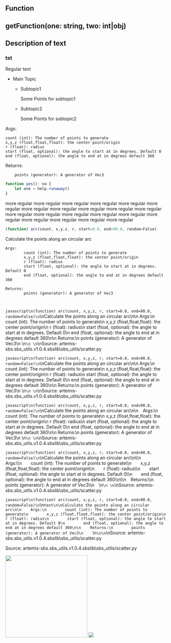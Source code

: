 ## Function
## getFunction(one: string, two: int|obj)
## Description of text
### tst
Regular text

* Main Topic
    * Subtopic1

        Some Points for subtopic1

    * Subtopic2

        Some Points for subtopic2


Args:

	count (int): The number of points to generate
	x,y,z (float,float,float): the center point/origin
	r (float): radius
	start (float, optional): the angle to start at in degrees. Default 0
	end (float, optional): the angle to end at in degrees default 360
		
Returns:

		points (generator): A generator of Vec3


```javascript
function yes(): no {
	let one = help.runaway()
}
```

more regular more regular more regular more regular more regular more regular more regular more regular more regular more regular more regular more regular more regular more regular more regular more regular more regular more regular more regular more regular more regular 


```javascript
(function) arc(count, x,y,z, r, start=0.0, end=90.0, random=False)
```
Calculate the points along an circular arc

	Args:
			count (int): The number of points to generate
			x,y,z (float,float,float): the center point/origin
			r (float): radius
			start (float, optional): the angle to start at in degrees. Default 0
			end (float, optional): the angle to end at in degrees default 360
			
	Returns:
			points (generator): A generator of Vec3

```text
 
```

```javascript\n(function) arc(count, x,y,z, r, start=0.0, end=90.0, random=False)\n```\nCalculate the points along an circular arc\n\n    Args:\n        count (int): The number of points to generate\n        x,y,z (float,float,float): the center point/origin\n        r (float): radius\n        start (float, optional): the angle to start at in degrees. Default 0\n        end (float, optional): the angle to end at in degrees default 360\n\n    Returns:\n        points (generator): A generator of Vec3\n    \n```\n \n```\nSource: artemis-sbs.sbs_utils.v1.0.4.sbslib\\sbs_utils/scatter.py


```javascript\n(function) arc(count, x,y,z, r, start=0.0, end=90.0, random=False)\n```\nCalculate the points along an circular arc\n\n&nbsp;Args:\n        count (int): The number of points to generate\n        x,y,z (float,float,float): the center point/origin\n        r (float): radius\n        start (float, optional): the angle to start at in degrees. Default 0\n        end (float, optional): the angle to end at in degrees default 360\n\n    Returns:\n        points (generator): A generator of Vec3\n    \n```\n \n```\nSource: artemis-sbs.sbs_utils.v1.0.4.sbslib\\sbs_utils/scatter.py


```javascript\n(function) arc(count, x,y,z, r, start=0.0, end=90.0, random=False)\n```\nCalculate the points along an circular arc\n\n&emsp;Args:\n        count (int): The number of points to generate\n        x,y,z (float,float,float): the center point/origin\n        r (float): radius\n        start (float, optional): the angle to start at in degrees. Default 0\n        end (float, optional): the angle to end at in degrees default 360\n\n    Returns:\n        points (generator): A generator of Vec3\n    \n```\n \n```\nSource: artemis-sbs.sbs_utils.v1.0.4.sbslib\\sbs_utils/scatter.py


```javascript\n(function) arc(count, x,y,z, r, start=0.0, end=90.0, random=False)\n```\nCalculate the points along an circular arc\\\n\\\n&emsp;Args:\\\n&emsp;&emsp;count (int): The number of points to generate\\\n&emsp;&emsp;x,y,z (float,float,float): the center point/origin\\\n&emsp;&emsp;r (float): radius\\\n&emsp;&emsp;start (float, optional): the angle to start at in degrees. Default 0\\\n&emsp;&emsp;end (float, optional): the angle to end at in degrees default 360\\\n\\\n&emsp;Returns:\\\n&emsp;&emsp;points (generator): A generator of Vec3\\\n&emsp;\n```\n \n```\nSource: artemis-sbs.sbs_utils.v1.0.4.sbslib\\sbs_utils/scatter.py

```javascript\n(function) arc(count, x,y,z, r, start=0.0, end=90.0, random=False)\n```\n```text\n\nCalculate the points along an circular arc\n\n    Args:\n        count (int): The number of points to generate\n        x,y,z (float,float,float): the center point/origin\n        r (float): radius\n        start (float, optional): the angle to start at in degrees. Default 0\n        end (float, optional): the angle to end at in degrees default 360\n\n    Returns:\n        points (generator): A generator of Vec3\n    ```\n```\n\n```\nSource: artemis-sbs.sbs_utils.v1.0.4.sbslib\\sbs_utils/scatter.py



Source: artemis-sbs.sbs_utils.v1.0.4.sbslib\\sbs_utils/scatter.py



<img src="../out/alien1_a256.png" height=256 width=256/>
<img src="../../../../../Documents/Cosmos/Cosmos-1-0-2/data/graphics/ships/"/>
<!-- ![img](../out/alien1_a256.png)
<img src="../../../data/graphics/ship/Ximni_scout256.png"/>
![img1]( 'file:///c:/Users/mholderbaum/Documents/Cosmos/Cosmos-1-0-2/data/graphics/ships/ximni_corsair1024.png' )
![img2]("c:\Users\mholderbaum\Documents\Cosmos\Cosmos-1-0-2\data\graphics\ships\ximni_corsair256.png")
![img3]("c:\Users\mholderbaum\Documents\Cosmos\Cosmos-1-0-2\data\graphics\ships\ximni_corsair_diffuse.png")
![img4]("c:\Users\mholderbaum\Documents\Cosmos\Cosmos-1-0-2\data\graphics\ships\ximni_corsair_emissive.png")
![img5]("c:\Users\mholderbaum\Documents\Cosmos\Cosmos-1-0-2\data\graphics\ships\ximni_corsair_normal.png")
![img6]("c:\Users\mholderbaum\Documents\Cosmos\Cosmos-1-0-2\data\graphics\ships\ximni_corsair_specular.png")
<img src='file:///c:/Users/mholderbaum/Documents/Cosmos/Cosmos-1-0-2/data/graphics/ships/Ximni_missle_cruiser_emissive.png' width=150 height=150/>

<img src='file:///c:/Users/mholderbaum/Documents/Cosmos/Cosmos-1-0-2/data/graphics/ships/Asteroid_9_diffuse-NORMAL.png'/> -->
<img src="..\..\graphics\ships\Asteroid_9_diffuse-NORMAL.png" width="200" height="200"/>
